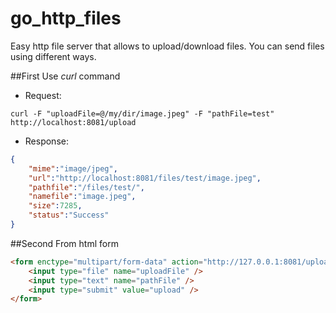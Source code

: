 # go_http_files
Easy http file server that allows to upload/download files.
You can send files using different ways.

##First
Use *curl* command

* Request:
```shell
curl -F "uploadFile=@/my/dir/image.jpeg" -F "pathFile=test" http://localhost:8081/upload
```

* Response:
```json
{
    "mime":"image/jpeg",
    "url":"http://localhost:8081/files/test/image.jpeg",
    "pathfile":"/files/test/",
    "namefile":"image.jpeg",
    "size":7285,
    "status":"Success"
}

```

##Second
From html form

```html
<form enctype="multipart/form-data" action="http://127.0.0.1:8081/upload" method="post">
    <input type="file" name="uploadFile" />
    <input type="text" name="pathFile" />
    <input type="submit" value="upload" />
</form>
```